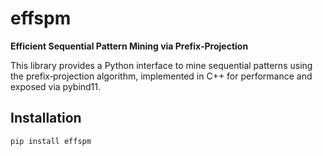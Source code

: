 # effspm

**Efficient Sequential Pattern Mining via Prefix‑Projection**

This library provides a Python interface to mine sequential patterns using the prefix‑projection algorithm, implemented in C++ for performance and exposed via pybind11.

## Installation

```bash
pip install effspm
